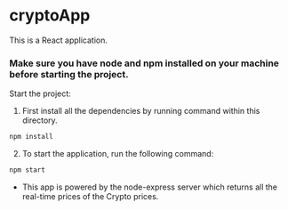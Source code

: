 # cryptoApp

This is a React application.

### Make sure you have node and npm installed on your machine before starting the project.

Start the project:

1) First install all the dependencies by running command within this directory.
 ```bash
 npm install
 ```

2) To start the application, run the following command: 
```bash
npm start
```

* This app is powered by the node-express server which returns all the real-time prices of the Crypto prices.